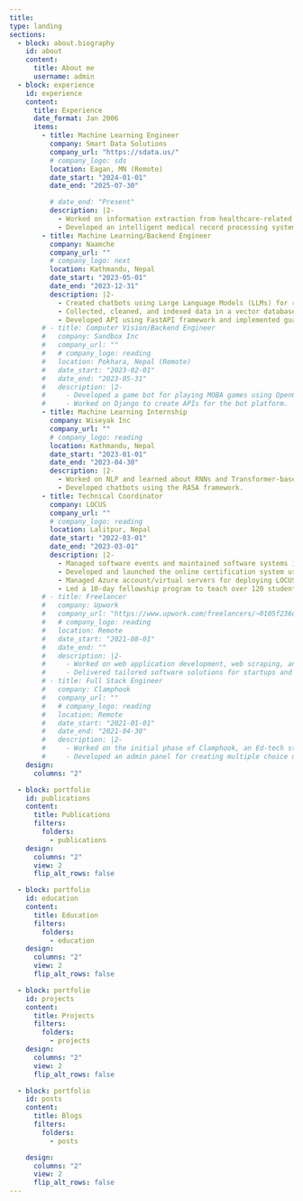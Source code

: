 ```yaml
---
title:
type: landing
sections:
  - block: about.biography
    id: about
    content:
      title: About me
      username: admin
  - block: experience
    id: experience
    content:
      title: Experience
      date_format: Jan 2006
      items:
        - title: Machine Learning Engineer
          company: Smart Data Solutions
          company_url: "https://sdata.us/"
          # company_logo: sds
          location: Eagan, MN (Remote)
          date_start: "2024-01-01"
          date_end: "2025-07-30"

          # date_end: "Present"
          description: |2-
            - Worked on information extraction from healthcare-related documents, including insurance claims and medical records. Performed data collection, cleaning, and model training for information extraction.
            - Developed an intelligent medical record processing system to extract important information from medical records using models like LayoutLM and Large Language Models.
        - title: Machine Learning/Backend Engineer
          company: Naamche
          company_url: ""
          # company_logo: next
          location: Kathmandu, Nepal
          date_start: "2023-05-01"
          date_end: "2023-12-31"
          description: |2-
            - Created chatbots using Large Language Models (LLMs) for real estate and university extension centers.
            - Collected, cleaned, and indexed data in a vector database for implementing RAG-based framework, using tools like Scrapy, Metabase, and AWS Sagemaker.
            - Developed API using FastAPI framework and implemented guardrails for chatbots.
        # - title: Computer Vision/Backend Engineer
        #   company: Sandbox Inc
        #   company_url: ""
        #   # company_logo: reading
        #   location: Pokhara, Nepal (Remote)
        #   date_start: "2023-02-01"
        #   date_end: "2023-05-31"
        #   description: |2-
        #     - Developed a game bot for playing MOBA games using OpenCV.
        #     - Worked on Django to create APIs for the bot platform.
        - title: Machine Learning Internship
          company: Wiseyak Inc
          company_url: ""
          # company_logo: reading
          location: Kathmandu, Nepal
          date_start: "2023-01-01"
          date_end: "2023-04-30"
          description: |2-
            - Worked on NLP and learned about RNNs and Transformer-based models, focusing on attention mechanisms used by Transformers.
            - Developed chatbots using the RASA framework.
        - title: Technical Coordinator
          company: LOCUS
          company_url: ""
          # company_logo: reading
          location: Lalitpur, Nepal
          date_start: "2022-03-01"
          date_end: "2023-03-01"
          description: |2-
            - Managed software events and maintained software systems including LOCUS's website and its online certification system.
            - Developed and launched the online certification system used at LOCUS.
            - Managed Azure account/virtual servers for deploying LOCUS products.
            - Led a 10-day fellowship program to teach over 120 students software development practices.
        # - title: Freelancer
        #   company: Upwork
        #   company_url: "https://www.upwork.com/freelancers/~0105f236d2f4b5599f"
        #   # company_logo: reading
        #   location: Remote
        #   date_start: "2021-08-01"
        #   date_end: ""
        #   description: |2-
        #     - Worked on web application development, web scraping, and NLP projects.
        #     - Delivered tailored software solutions for startups and earned Top Rated status on Upwork.
        # - title: Full Stack Engineer
        #   company: Clamphook
        #   company_url: ""
        #   # company_logo: reading
        #   location: Remote
        #   date_start: "2021-01-01"
        #   date_end: "2021-04-30"
        #   description: |2-
        #     - Worked on the initial phase of Clamphook, an Ed-tech startup, developing both server-side and client-side functionalities.
        #     - Developed an admin panel for creating multiple choice questions for computer-based tests.
    design:
      columns: "2"

  - block: portfolio
    id: publications
    content:
      title: Publications
      filters:
        folders:
          - publications
    design:
      columns: "2"
      view: 2
      flip_alt_rows: false

  - block: portfolio
    id: education
    content:
      title: Education
      filters:
        folders:
          - education
    design:
      columns: "2"
      view: 2
      flip_alt_rows: false

  - block: portfolio
    id: projects
    content:
      title: Projects
      filters:
        folders:
          - projects
    design:
      columns: "2"
      view: 2
      flip_alt_rows: false

  - block: portfolio
    id: posts
    content:
      title: Blogs
      filters:
        folders:
          - posts

    design:
      columns: "2"
      view: 2
      flip_alt_rows: false
---
```

